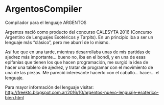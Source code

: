 # ArgentosCompiler
Compilador para el lenguaje ARGENTOS

Argentos nació como producto del concurso CALESYTA 2016 (Concurso Argentino de Lenguajes Esotéricos y Tarpits). En un principio iba a ser un lenguaje más “clásico”, pero me aburrí de lo mismo.

Así fue que en una tarde, mientras desarrollaba unas de mis partidas de ajedrez más importante… bueno no, iba en el bondi, y en una de esas epifanías que tienen los que hacen programación, me surgió la idea de hacer una tablero de ajedrez, y tratar de programar con el movimiento de una de las piezas. Me pareció interesante hacerlo con el caballo… hacer… el lenguaje.

Para mayor información del lenguaje visitar: http://freektc.blogspot.com.ar/2016/10/argentos-nuevo-lenguaje-esoterico-bien.html


